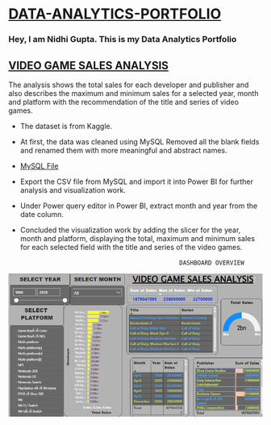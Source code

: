 # [DATA-ANALYTICS-PORTFOLIO](https://github.com/nidhigupta13/DATA-ANALYTICS-PORTFOLIO)                                    

### Hey, I am Nidhi Gupta. This is my Data Analytics Portfolio 

## [VIDEO GAME SALES ANALYSIS](https://github.com/nidhigupta13/DATA-ANALYTICS-PORTFOLIO/tree/main/Video%20Games%20Sales%20Data%20Analysis)
 The analysis shows the total sales for each developer and publisher and 
  also describes the maximum and minimum sales for a selected year, month and platform with   the recommendation of the title and series of video games. 
      
   * The dataset is from Kaggle.
   * At first, the data was cleaned using MySQL 
        Removed all the blank fields and renamed them with more meaningful and abstract names.
   * [MySQL File](https://github.com/nidhigupta13/DATA-ANALYTICS-PORTFOLIO/blob/main/Video%20Games%20Sales%20Data%20Analysis/Clean%20data%20(bets%20selling%20video%20games).sql) 
   * Export the CSV file from MySQL and import it into Power BI for further analysis and visualization work.
   * Under Power query editor in Power BI, extract month and year from the date column. 
   * Concluded the visualization work by adding the slicer for the year, month and platform, 
         displaying the total, maximum and minimum sales for each selected field with the title and series of the video games.
         
                                                     DASHBOARD OVERVIEW
![](https://github.com/nidhigupta13/DATA-ANALYTICS-PORTFOLIO/blob/main/Video%20Games%20Sales%20Data%20Analysis/Video_game_sales_Dashboard.png)
      
    
<br><br>

